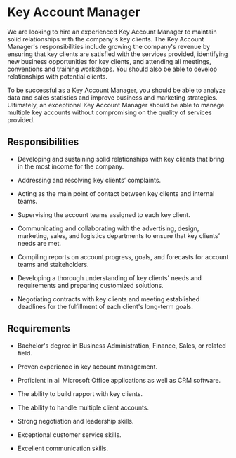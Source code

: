 # Key Account Manager

We are looking to hire an experienced Key Account Manager to maintain solid relationships with the company's key clients. The Key Account Manager's responsibilities include growing the company's revenue by ensuring that key clients are satisfied with the services provided, identifying new business opportunities for key clients, and attending all meetings, conventions and training workshops. You should also be able to develop relationships with potential clients.

To be successful as a Key Account Manager, you should be able to analyze data and sales statistics and improve business and marketing strategies. Ultimately, an exceptional Key Account Manager should be able to manage multiple key accounts without compromising on the quality of services provided.

## Responsibilities

* Developing and sustaining solid relationships with key clients that bring in the most income for the company.

* Addressing and resolving key clients’ complaints.

* Acting as the main point of contact between key clients and internal teams.

* Supervising the account teams assigned to each key client.

* Communicating and collaborating with the advertising, design, marketing, sales, and logistics departments to ensure that key clients’ needs are met.

* Compiling reports on account progress, goals, and forecasts for account teams and stakeholders.

* Developing a thorough understanding of key clients' needs and requirements and preparing customized solutions.

* Negotiating contracts with key clients and meeting established deadlines for the fulfillment of each client's long-term goals.

## Requirements

* Bachelor's degree in Business Administration, Finance, Sales, or related field.

* Proven experience in key account management.

* Proficient in all Microsoft Office applications as well as CRM software.

* The ability to build rapport with key clients.

* The ability to handle multiple client accounts.

* Strong negotiation and leadership skills.

* Exceptional customer service skills.

* Excellent communication skills.

